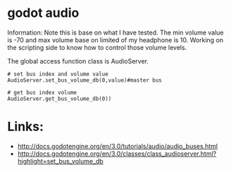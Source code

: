 # godot audio

Information: Note this is base on what I have tested. The min volume value is -70 and max volume base on limited of my headphone is 10. Working on the scripting side to know how to control those volume levels.

The global access function class is AudioServer.

```
# set bus index and volume value
AudioServer.set_bus_volume_db(0,value)#master bus

# get bus index volume
AudioServer.get_bus_volume_db(0)) 

```

# Links:
 * http://docs.godotengine.org/en/3.0/tutorials/audio/audio_buses.html
 * http://docs.godotengine.org/en/3.0/classes/class_audioserver.html?highlight=set_bus_volume_db